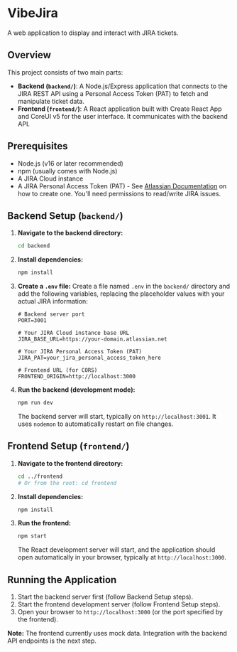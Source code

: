 # VibeJira

A web application to display and interact with JIRA tickets.

## Overview

This project consists of two main parts:

*   **Backend (`backend/`)**: A Node.js/Express application that connects to the JIRA REST API using a Personal Access Token (PAT) to fetch and manipulate ticket data.
*   **Frontend (`frontend/`)**: A React application built with Create React App and CoreUI v5 for the user interface. It communicates with the backend API.

## Prerequisites

*   Node.js (v16 or later recommended)
*   npm (usually comes with Node.js)
*   A JIRA Cloud instance
*   A JIRA Personal Access Token (PAT) - See [Atlassian Documentation](https://support.atlassian.com/atlassian-account/docs/manage-api-tokens-for-your-atlassian-account/) on how to create one. You'll need permissions to read/write JIRA issues.

## Backend Setup (`backend/`)

1.  **Navigate to the backend directory:**
    ```bash
    cd backend
    ```

2.  **Install dependencies:**
    ```bash
    npm install
    ```

3.  **Create a `.env` file:**
    Create a file named `.env` in the `backend/` directory and add the following variables, replacing the placeholder values with your actual JIRA information:

    ```dotenv
    # Backend server port
    PORT=3001

    # Your JIRA Cloud instance base URL
    JIRA_BASE_URL=https://your-domain.atlassian.net

    # Your JIRA Personal Access Token (PAT)
    JIRA_PAT=your_jira_personal_access_token_here

    # Frontend URL (for CORS)
    FRONTEND_ORIGIN=http://localhost:3000
    ```

4.  **Run the backend (development mode):**
    ```bash
    npm run dev
    ```
    The backend server will start, typically on `http://localhost:3001`. It uses `nodemon` to automatically restart on file changes.

## Frontend Setup (`frontend/`)

1.  **Navigate to the frontend directory:**
    ```bash
    cd ../frontend 
    # Or from the root: cd frontend
    ```

2.  **Install dependencies:**
    ```bash
    npm install
    ```

3.  **Run the frontend:**
    ```bash
    npm start
    ```
    The React development server will start, and the application should open automatically in your browser, typically at `http://localhost:3000`.

## Running the Application

1.  Start the backend server first (follow Backend Setup steps).
2.  Start the frontend development server (follow Frontend Setup steps).
3.  Open your browser to `http://localhost:3000` (or the port specified by the frontend).

**Note:** The frontend currently uses mock data. Integration with the backend API endpoints is the next step. 